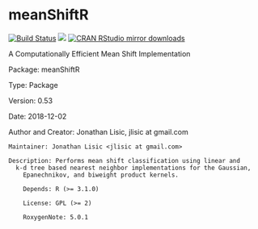 # meanShiftR  
[![Build Status](https://travis-ci.org/jlisic/meanShiftR.svg?branch=master)](https://travis-ci.org/jlisic/meanShiftR)
[![](http://www.r-pkg.org/badges/version/meanShiftR)](http://www.r-pkg.org/pkg/meanShiftR)
[![CRAN RStudio mirror downloads](http://cranlogs.r-pkg.org/badges/meanShiftR)](http://www.r-pkg.org/pkg/meanShiftR)

A Computationally Efficient Mean Shift Implementation 

Package: meanShiftR

Type: Package

Version: 0.53

Date: 2018-12-02

Author and Creator:
    Jonathan Lisic, jlisic at gmail.com 

    Maintainer: Jonathan Lisic <jlisic at gmail.com>

    Description: Performs mean shift classification using linear and 
      k-d tree based nearest neighbor implementations for the Gaussian,
        Epanechnikov, and biweight product kernels. 

        Depends: R (>= 3.1.0)

        License: GPL (>= 2)

        RoxygenNote: 5.0.1
